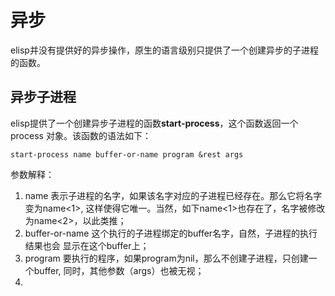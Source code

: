 # 异步
elisp并没有提供好的异步操作，原生的语言级别只提供了一个创建异步的子进程的函数。

## 异步子进程
elisp提供了一个创建异步子进程的函数**start-process**，这个函数返回一个process
对象。该函数的语法如下：   
```elisp
start-process name buffer-or-name program &rest args
```
参数解释：
1. name 表示子进程的名字，如果该名字对应的子进程已经存在。那么它将名字变为name<1>,
这样使得它唯一。当然，如下name<1>也存在了，名字被修改为name<2>，以此类推；  
2. buffer-or-name 这个执行的子进程绑定的buffer名字，自然，子进程的执行结果也会
显示在这个buffer上；  
3. program 要执行的程序，如果program为nil，那么不创建子进程，只创建一个buffer,
同时，其他参数（args）也被无视；  
4. 
